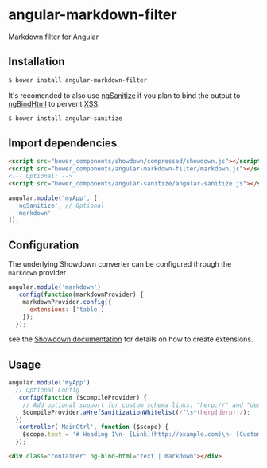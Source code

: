 angular-markdown-filter
=======================

Markdown filter for Angular

## Installation
```bash
$ bower install angular-markdown-filter
```
It's recomended to also use [ngSanitize](https://docs.angularjs.org/api/ngSanitize) if you plan to bind the output to [ngBindHtml](https://docs.angularjs.org/api/ng/directive/ngBindHtml) to pervent [XSS](https://www.owasp.org/index.php/Cross-site_Scripting_%28XSS%29).
```bash
$ bower install angular-sanitize
```

## Import dependencies
```html
<script src="bower_components/showdown/compressed/showdown.js"></script>
<script src="bower_components/angular-markdown-filter/markdown.js"></script>
<!-- Optional: -->
<script src="bower_components/angular-sanitize/angular-sanitize.js"></script>
```
```javascript
angular.module('myApp', [
  'ngSanitize', // Optional
  'markdown'
]);
```

## Configuration
The underlying Showdown converter can be configured through the `markdown` provider
```javascript
angular.module('markdown')
  .config(function(markdownProvider) {
    markdownProvider.config({
      extensions: ['table']
    });
  });
``` 
see the [Showdown documentation](https://github.com/showdownjs/showdown#creating-markdown-extensions)
for details on how to create extensions.

## Usage
```javascript
angular.module('myApp')
  // Optional Config
  .config(function ($compileProvider) {
    // Add optional support for custom schema links: "herp://" and "derp://"
    $compileProvider.aHrefSanitizationWhitelist(/^\s*(herp|derp):/);
  })
  .controller('MainCtrl', function ($scope) {
    $scope.text = '# Heading 1\n- [Link](http://example.com)\n- [Custom Link 1](herp://is.this.working?)\n- [Custom Link 2](derp://is.this.working?)';
  });
```
```html
<div class="container" ng-bind-html="text | markdown"></div>
```
